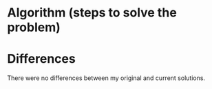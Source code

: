 # Algorithm (steps to solve the problem)

# Differences

There were no differences between my original and current solutions.